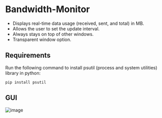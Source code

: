 # Bandwidth-Monitor

- Displays real-time data usage (received, sent, and total) in MB.
- Allows the user to set the update interval.
- Always stays on top of other windows.
- Transparent window option.

## Requirements

Run the following command to install psutil (process and system utilities) library in python:
```
pip install psutil
```

## GUI

![image](https://github.com/user-attachments/assets/3e93c8fb-e26d-4d35-970b-f93860746052)
